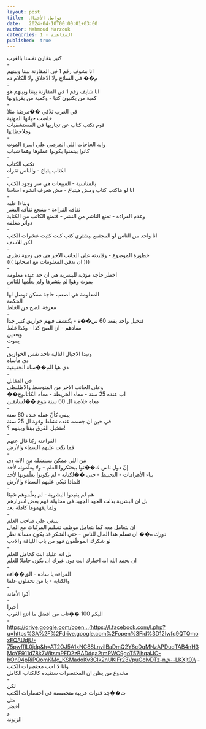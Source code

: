 ```yaml
---
layout: post
title:  تواصل الأجيال
date:   2024-04-10T00:00:01+03:00
author: Mahmoud Marzouk
categories: 1 - المفاهيم
published:  true
---
```

كتير بنقارن نفسنا بالغرب\
-\
انا بشوف رقم 1 في المقارنة بيننا وبينهم\
م�� في السلاح ولا الاخلاق ولا الكلام ده\
-\
انا شايف رقم 1 في المقارنة بيننا وبينهم هو\
كمية من يكتبون كتبا - وكمية من يقرؤونها\
-\
في الغرب تلاقي ��مرضة مثلا\
خلصت حياتها المهنية\
قوم تكتب كتاب عن تجاربها في المستشفيات\
وملاحظاتها\
-\
وايه الحاجات اللي المرضي علي اسرة الموت\
كانوا بيتمنوا يكونوا عملوها وهما شباب\
-\
تكتب الكتاب\
الكتاب يتباع - والناس تقراه\
-\
بالمناسبة - المبيعات هي سر وجود الكتب\
انا لو هاكتب كتاب ومش هيتباع - مش هعرف انشره اساسا\
-\
وبناءا عليه\
ثقافة القراءة - تشجع ثقافة النشر\
وعدم القراءة - تمنع الناشر من النشر - فتمنع الكاتب من
الكتابة\
دوائر مغلقة\
-\
انا واحد من الناس لو المجتمع بيشتري كتب كنت كتبت عشرات
الكتب\
لكن للاسف\
-\
خطورة الموضوع - وفايدته علي الجانب الاخر هي في وجهة نظري\
((( ان تدفن المعلومات مع اصحابها )))\
-\
اخطر حاجة مؤذية للبشرية هي ان حد عنده معلومة\
يموت وهوا لم ينشرها ولم يعلّمها للناس\
-\
المعلومة هي اصعب حاجة ممكن توصل لها\
الحكمة\
معرفة الصح من الغلط\
-\
فتخيل واحد يقعد 60 س��ة - يكتشف فيهم خوازيق كتير جدا\
مفادهم - ان الصح كذا - وكذا غلط\
وبعدين\
يموت\
-\
وتبدا الاجيال التالية تاخد نفس الخوازيق\
دي مأساه\
دي هيا الم��ساة الحقيقية\
-\
في المقابل\
وعلي الجانب الاخر من المتوسط والاطلنطي\
��اب عنده 25 سنة - معاه الخريطة - معاه الكاتالوج\
معاه خلاصة ال 60 سنة بتوع ��لسابقين\
-\
يبقي كأنّ عقله عنده 60 سنة\
في حين ان جسمه عنده نشاط وقوة ال 25 سنة\
متخيل الفرق بيننا وبينهم ؟!\
-\
الفراعنة ربّنا قال عنهم\
فما بكت عليهم السماء والأرض\
-\
من اللي ممكن نستشفّه من الآية دي\
إنّ دول ناس ك��نوا بيحتكروا العلم - ولا يعلّمونه لأحد\
بناء الأهرامات - التحنيط - حتي ��لكتابة - لم يكونوا يعلّمونها
لأحد\
فلماذا تبكي عليهم السماء والأرض\
-\
هم لم يفيدوا البشرية - لم يعلّموهم شيئا\
بل ان البشرية بذلت الجهد الجهيد في محاولة فهم بعض اسرارهم\
ولما يفهموها كاملة بعد\
-\
ينبغي علي صاحب العلم\
ان يتعامل معه كما يتعامل موظف تسليم المرتّبات مع المال\
دورك ه�� ان تسلم هذا المال للناس - حتي الشكر قد يكون مسالة
نظر\
لو شكرك الموظّفون فهو من باب اللياقة والادب\
-\
بل انه عليك انت كحامل للعلم\
ان تحمد الله انه اختارك انت دون غيرك ان تكون حاملا للعلم\
-\
القراءة يا سادة - الق��اءة\
والكتابة - يا من تحملون علما\
-\
أدّوا الأمانة\
-\
أخيرا\
اليكم 100 ��تاب من افضل ما انتج الغرب\
-\
https://drive.google.com/open...(https://l.facebook.com/l.php?u=https%3A%2F%2Fdrive.google.com%2Fopen%3Fid%3D12Iwfq9QTQmoxEQAUdjU-75pwffIL0jdp&h=AT2OJ5A1xNC8SLnvilBaDmQ2Y8cDgMNzAPDudTAB4nH3McYF911d78k7WitsmPED2zBADdqa2tmPWC9goT57ihqalJO-bOn94pRiPQomKMc_KSMadoKv3CIk2nUKlFr23VpuGclvDTz-n_v--LKXjt0)\
-\
وانا لا احب مختصرات الكتب\
مخدوع من يظن ان المختصرات ستفيده كالكتاب الكامل\
-\
لكن\
ت��جد قنوات عربية متخصصة في اختصارات الكتب\
مثل\
أخضر\
و\
الزتونة

